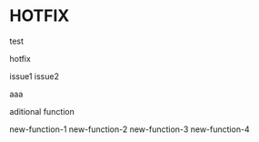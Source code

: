 # HOTFIX

test

hotfix

issue1
issue2

aaa

aditional function

new-function-1
new-function-2
new-function-3
new-function-4